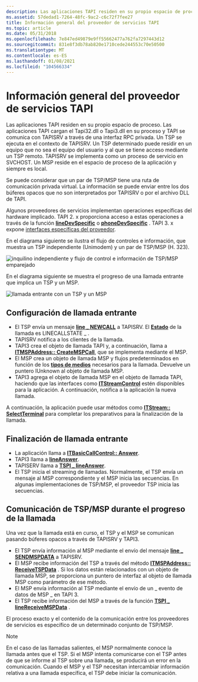 ```yaml
---
description: Las aplicaciones TAPI residen en su propio espacio de proceso.
ms.assetid: 57dedad1-7264-48fc-9ac2-c6c72f7fee27
title: Información general del proveedor de servicios TAPI
ms.topic: article
ms.date: 05/31/2018
ms.openlocfilehash: 7e847ed49879e9ff55662477a762fa7297443d12
ms.sourcegitcommit: 831e8f3db78ab820e1710cede244553c70e50500
ms.translationtype: MT
ms.contentlocale: es-ES
ms.lasthandoff: 01/08/2021
ms.locfileid: "104566334"
---
```

# <a name="tapi-service-provider-overview"></a>Información general del proveedor de servicios TAPI

Las aplicaciones TAPI residen en su propio espacio de proceso. Las aplicaciones TAPI cargan el Tapi32.dll o Tapi3.dll en su proceso y TAPI se comunica con TAPISRV a través de una interfaz RPC privada. Un TSP se ejecuta en el contexto de TAPISRV. Un TSP determinado puede residir en un equipo que no sea el equipo del usuario y al que se tiene acceso mediante un TSP remoto. TAPISRV se implementa como un proceso de servicio en SVCHOST. Un MSP reside en el espacio de proceso de la aplicación y siempre es local.

Se puede considerar que un par de TSP/MSP tiene una ruta de comunicación privada virtual. La información se puede enviar entre los dos búferes opacos que no son interpretados por TAPISRV o por el archivo DLL de TAPI.

Algunos proveedores de servicios implementan operaciones específicas del hardware implicado. TAPI 2. x proporciona acceso a estas operaciones a través de la función [**lineDevSpecific**](/windows/win32/api/tapi/nf-tapi-linedevspecific) o [**phoneDevSpecific**](/windows/win32/api/tapi/nf-tapi-phonedevspecific) . TAPI 3. x expone [interfaces específicas del proveedor](./provider-specific-interfaces.md).

En el diagrama siguiente se ilustra el flujo de controles e información, que muestra un TSP independiente (Unimodem) y un par de TSP/MSP (H. 323).

![inquilino independiente y flujo de control e información de TSP/MSP emparejado](images/tsp-msp1.png)

En el diagrama siguiente se muestra el progreso de una llamada entrante que implica un TSP y un MSP.

![llamada entrante con un TSP y un MSP](images/tspmspin.png)

## <a name="incoming-call-setup"></a>Configuración de llamada entrante

-   El TSP envía un mensaje [**line \_ NEWCALL**](line-newcall.md) a TAPISRV. El [**Estado**](./linecallstate--constants.md) de la llamada es LINECALLSTATE \_ .
-   TAPISRV notifica a los clientes de la llamada.
-   TAPI3 crea el objeto de llamada TAPI y, a continuación, llama a [**ITMSPAddress:: CreateMSPCall**](/windows/win32/api/tapi3/nf-tapi3-itmspaddress-createmspcall), que se implementa mediante el MSP.
-   El MSP crea un objeto de llamada MSP y flujos predeterminados en función de los [**tipos de medios**](./tapimediatype--constants.md) necesarios para la llamada. Devuelve un puntero IUnknown al objeto de llamada MSP.
-   TAPI3 agrega el objeto de llamada MSP en el objeto de llamada TAPI, haciendo que las interfaces como [**ITStreamControl**](/windows/win32/api/tapi3if/nn-tapi3if-itstreamcontrol) estén disponibles para la aplicación. A continuación, notifica a la aplicación la nueva llamada.

A continuación, la aplicación puede usar métodos como [**ITStream:: SelectTerminal**](/windows/win32/api/tapi3if/nf-tapi3if-itstream-selectterminal) para completar los preparativos para la finalización de la llamada.

## <a name="incoming-call-completion"></a>Finalización de llamada entrante

-   La aplicación llama a [**ITBasicCallControl:: Answer**](/windows/win32/api/tapi3if/nf-tapi3if-itbasiccallcontrol-answer).
-   TAPI3 llama a [**lineAnswer**](/windows/win32/api/tapi/nf-tapi-lineanswer).
-   TAPISERV llama a [**TSPI \_ lineAnswer**](/windows/win32/api/tspi/nf-tspi-tspi_lineanswer).
-   El TSP inicia el streaming de llamadas. Normalmente, el TSP envía un mensaje al MSP correspondiente y el MSP inicia las secuencias. En algunas implementaciones de TSP/MSP, el proveedor TSP inicia las secuencias.

## <a name="tspmsp-communication-during-call-progress"></a>Comunicación de TSP/MSP durante el progreso de la llamada

Una vez que la llamada está en curso, el TSP y el MSP se comunican pasando búferes opacos a través de TAPISRV y TAPI3.

-   El TSP envía información al MSP mediante el envío del mensaje [**line \_ SENDMSPDATA**](line-sendmspdata.md) a TAPISRV.
-   El MSP recibe información del TSP a través del método [**ITMSPAddress:: ReceiveTSPData**](/windows/win32/api/tapi3/nf-tapi3-itmspaddress-receivetspdata) . Si los datos están relacionados con un objeto de llamada MSP, se proporciona un puntero de interfaz al objeto de llamada MSP como parámetro de ese método.
-   El MSP envía información al TSP mediante el envío de un \_ evento de datos de MSP \_ en TAPI 3.
-   El TSP recibe información del MSP a través de la función [**TSPI \_ lineReceiveMSPData**](/windows/win32/api/tspi/nf-tspi-tspi_linereceivemspdata) .

El proceso exacto y el contenido de la comunicación entre los proveedores de servicios es específico de un determinado conjunto de TSP/MSP.

> [!Note]  
> En el caso de las llamadas salientes, el MSP normalmente conoce la llamada antes que el TSP. Si el MSP intenta comunicarse con el TSP antes de que se informe al TSP sobre una llamada, se producirá un error en la comunicación. Cuando el MSP y el TSP necesitan intercambiar información relativa a una llamada específica, el TSP debe iniciar la comunicación.

 

 

 
